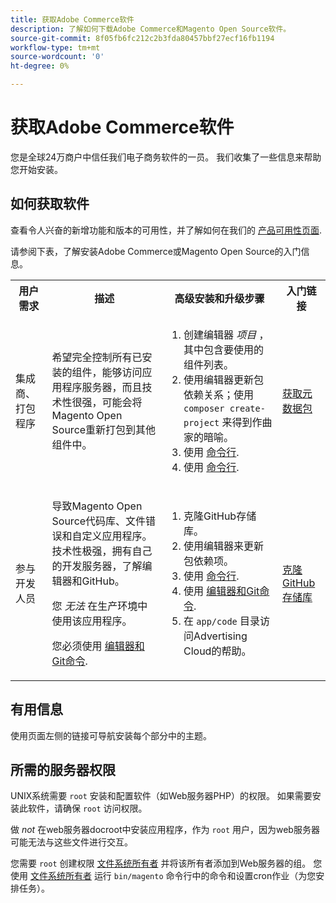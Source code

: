 ```yaml
---
title: 获取Adobe Commerce软件
description: 了解如何下载Adobe Commerce和Magento Open Source软件。
source-git-commit: 8f05fb6fc212c2b3fda80457bbf27ecf16fb1194
workflow-type: tm+mt
source-wordcount: '0'
ht-degree: 0%

---
```



# 获取Adobe Commerce软件

您是全球24万商户中信任我们电子商务软件的一员。 我们收集了一些信息来帮助您开始安装。

## 如何获取软件

查看令人兴奋的新增功能和版本的可用性，并了解如何在我们的 [产品可用性页面](https://devdocs.magento.com/release/availability.html).

请参阅下表，了解安装Adobe Commerce或Magento Open Source的入门信息。

<table>
    <tbody>
        <tr>
            <th>用户需求</th>
            <th>描述</th>
            <th>高级安装和升级步骤</th>
            <th>入门链接</th>
        </tr>
    <tr>
        <td><p>集成商、打包程序</p></td>
        <td><p>希望完全控制所有已安装的组件，能够访问应用程序服务器，而且技术性很强，可能会将Magento Open Source重新打包到其他组件中。</p>
        </td>
        <td><ol><li>创建编辑器 <em>项目</em> ，其中包含要使用的组件列表。</li>
            <li>使用编辑器更新包依赖关系；使用 <code>composer create-project</code> 来得到作曲家的暗喻。</li>
            <li>使用 <a href="../advanced.md">命令行</a>.</li>
        <li>使用  <a href="../../upgrade/implementation/perform-upgrade.md">命令行</a>.</li></ol></td>
        <td><p><a href="../composer.md">获取元数据包</a></p></td>
    </tr>
    <tr>
        <td><p>参与开发人员</p></td>
        <td><p>导致Magento Open Source代码库、文件错误和自定义应用程序。 技术性极强，拥有自己的开发服务器，了解编辑器和GitHub。</p>
            <p>您 <em>无法</em> 在生产环境中使用该应用程序。</p>
      <p>您必须使用 <a href="../../upgrade/developer/git-installs.md">编辑器和Git命令</a>.</p></td>
        <td><ol><li>克隆GitHub存储库。</li>
            <li>使用编辑器来更新包依赖项。</li>
            <li>使用 <a href="../advanced.md">命令行</a>.</li>
            <li>使用 <a href="../../upgrade/developer/git-installs.md">编辑器和Git命令</a>.</li>
            <li>在 <code>app/code</code> 目录访问Advertising Cloud的帮助。</li></ol></td>
        <td><p><a href="https://developer.adobe.com/commerce/contributor/guides/install/clone-repository/">克隆GitHub存储库</a></p></td>
    </tr>
    </tbody>
</table>

## 有用信息

使用页面左侧的链接可导航安装每个部分中的主题。

## 所需的服务器权限

UNIX系统需要 `root` 安装和配置软件（如Web服务器PHP）的权限。 如果需要安装此软件，请确保 `root` 访问权限。

做 *not* 在web服务器docroot中安装应用程序，作为 `root` 用户，因为web服务器可能无法与这些文件进行交互。

您需要 `root` 创建权限 [文件系统所有者](file-system/overview.md) 并将该所有者添加到Web服务器的组。 您使用 [文件系统所有者](https://glossary.magento.com/magento-file-system-owner) 运行 `bin/magento` 命令行中的命令和设置cron作业（为您安排任务）。

